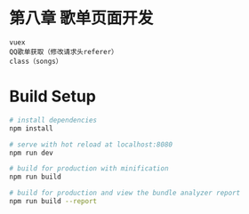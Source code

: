 # 第八章 歌单页面开发
```
vuex
QQ歌单获取（修改请求头referer）
class（songs）
```
   
# Build Setup

``` bash
# install dependencies
npm install

# serve with hot reload at localhost:8080
npm run dev

# build for production with minification
npm run build

# build for production and view the bundle analyzer report
npm run build --report
```
